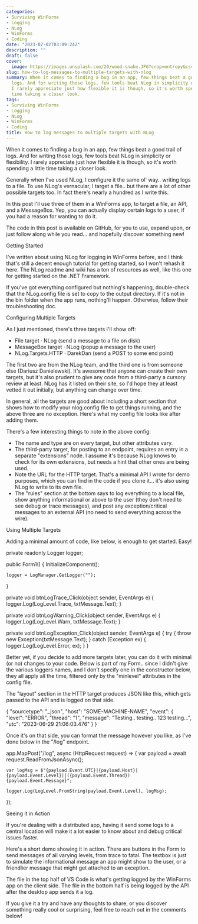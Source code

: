 ```yaml
---
categories:
- Surviving WinForms
- Logging
- NLog
- WinForms
- Coding
date: "2023-07-02T03:09:24Z"
description: ""
draft: false
cover:
  image: https://images.unsplash.com/20/wood-snake.JPG?crop=entropy&cs=tinysrgb&fit=max&fm=jpg&ixid=M3wxMTc3M3wwfDF8c2VhcmNofDJ8fHdpbmRpbmclMjBwYXRofGVufDB8fHx8MTY4ODA5MzQ5NHww&ixlib=rb-4.0.3&q=80&w=2000
slug: how-to-log-messages-to-multiple-targets-with-nlog
summary: When it comes to finding a bug in an app, few things beat a good trail of
  logs. And for writing those logs, few tools beat NLog in simplicity or flexibility.
  I rarely appreciate just how flexible it is though, so it's worth spending a little
  time taking a closer look.
tags:
- Surviving WinForms
- Logging
- NLog
- WinForms
- Coding
title: How to log messages to multiple targets with NLog
---
```



When it comes to finding a bug in an app, few things beat a good trail of logs. And for writing those logs, few tools beat NLog in simplicity or flexibility. I rarely appreciate just how flexible it is though, so it's worth spending a little time taking a closer look.

Generally when I've used NLog, I configure it the same ol' way.. writing logs to a file. To use NLog's vernacular, I target a file.. but there are a lot of other possible targets too. In fact there's nearly a hundred as I write this.

In this post I'll use three of them in a WinForms app, to target a file, an API, and a MessageBox. Yep, you can actually display certain logs to a user, if you had a reason for wanting to do it.



The code in this post is available on GitHub, for you to use, expand upon, or just follow along while you read... and hopefully discover something new!




Getting Started

I've written about using NLog for logging in WinForms before, and I think that's still a decent enough tutorial for getting started, so I won't rehash it here. The NLog readme and wiki has a ton of resources as well, like this one for getting started on the .NET Framework.

If you've got everything configured but nothing's happening, double-check that the NLog.config file is set to copy to the output directory. If it's not in the bin folder when the app runs, nothing'll happen. Otherwise, follow their troubleshooting doc.


Configuring Multiple Targets

As I just mentioned, there's three targets I'll show off:

 * File target · NLog (send a message to a file on disk)
 * MessageBox target · NLog (popup a message to the user)
 * NLog.Targets.HTTP · DarekDan (send a POST to some end point)

The first two are from the NLog team, and the third one is from someone else (Dariusz Danielewski). It's awesome that anyone can create their own targets, but it's also prudent to give any code from a third-party a cursory review at least. NLog has it listed on their site, so I'd hope they at least vetted it out initially, but anything can change over time.

In general, all the targets are good about including a short section that shows how to modify your nlog.config file to get things running, and the above three are no exception. Here's what my config file looks like after adding them.

<?xml version="1.0" encoding="utf-8" ?>
<nlog xmlns="http://www.nlog-project.org/schemas/NLog.xsd"
      xmlns:xsi="http://www.w3.org/2001/XMLSchema-instance">

  <extensions>
    <add assembly="NLog.Targets.Http" />
  </extensions>
  
  <targets>
    <target name="logfile" xsi:type="File"
            fileName="file.txt" autoFlush="true" />
    <target name="logmsg" xsi:type="MessageBox"
            caption="${level} Message (${shortdate})"
            layout="${message}" />
    <target name="logapi" xsi:type="HTTP"
            URL="http://localhost:5112/log"
            ContentType="application/json">
      <layout type="JsonLayout">
        <attribute name="sourcetype" layout="_json" />
        <attribute name="host" layout="${machinename}" />
        <attribute name="event" encode="false">
          <layout type="JsonLayout">
            <attribute name="level" layout="${level:upperCase=true}" />
            <attribute name="source" layout="${logger}" />
            <attribute name="thread" layout="${threadid}" />
            <attribute name="message" layout="${message:withexception=true}" />
            <attribute name="utc" layout="${date:universalTime=true:format=yyyy-MM-dd HH\:mm\:ss.fff}" />
          </layout>
        </attribute>
      </layout>
    </target>
  </targets>

  <rules>
    <logger name="*" minlevel="Trace" writeTo="logfile" />
    <logger name="*" minlevel="Info" writeTo="logmsg" />
    <logger name="*" minlevel="Error" writeTo="logapi" />
  </rules>
</nlog>

There's a few interesting things to note in the above config:

 * The name and type are on every target, but other attributes vary.
 * The third-party target, for posting to an endpoint, requires an entry in a separate "extensions" node. I assume it's because NLog knows to check for its own extensions, but needs a hint that other ones are being used.
 * Note the URL for the HTTP target. That's a minimal API I wrote for demo purposes, which you can find in the code if you clone it... it's also using NLog to write to its own file.
 * The "rules" section at the bottom says to log everything to a local file, show anything informational or above to the user (they don't need to see debug or trace messages), and post any exception/critical messages to an external API (no need to send everything across the wire).


Using Multiple Targets

Adding a minimal amount of code, like below, is enough to get started. Easy!

private readonly Logger logger;

public Form1()
{
    InitializeComponent();

    logger = LogManager.GetLogger("");
}

private void btnLogTrace_Click(object sender, EventArgs e)
{
    logger.Log(LogLevel.Trace, txtMessage.Text);
}

private void btnLogWarning_Click(object sender, EventArgs e)
{
    logger.Log(LogLevel.Warn, txtMessage.Text);
}

private void btnLogException_Click(object sender, EventArgs e)
{
    try
    {
        throw new Exception(txtMessage.Text);
    }
    catch (Exception ex)
    {
        logger.Log(LogLevel.Error, ex);
    }
}

Better yet, if you decide to add more targets later, you can do it with minimal (or no) changes to your code. Below is part of my Form.. since I didn't give the various loggers names, and I don't specify one in the constructor below, they all apply all the time, filtered only by the "minlevel" attributes in the config file.

The "layout" section in the HTTP target produces JSON like this, which gets passed to the API and is logged on that side.

{
    "sourcetype": "_json",
    "host": "SOME-MACHINE-NAME",
    "event": {
        "level": "ERROR",
        "thread": "1",
        "message": "Testing.. testing.. 123 testing...",
        "utc": "2023-06-29 21:06:03.476"
    }
}

Once it's on that side, you can format the message however you like, as I've done below in the "/log" endpoint.

app.MapPost("/log", async (HttpRequest request) =>
{
    var payload = await request.ReadFromJsonAsync<AppLog>();

    var logMsg = $"{payload.Event.UTC}|{payload.Host}|{payload.Event.Level}||({payload.Event.Thread}) {payload.Event.Message}";

    logger.Log(LogLevel.FromString(payload.Event.Level), logMsg);
});


Seeing it in Action

If you're dealing with a distributed app, having it send some logs to a central location will make it a lot easier to know about and debug critical issues faster.

Here's a short demo showing it in action. There are buttons in the Form to send messages of all varying levels, from trace to fatal. The textbox is just to simulate the informational message an app might show to the user, or a friendlier message that might get attached to an exception.

The file in the top half of VS Code is what's getting logged by the WinForms app on the client side. The file in the bottom half is being logged by the API after the desktop app sends it a log.

If you give it a try and have any thoughts to share, or you discover something really cool or surprising, feel free to reach out in the comments below!
